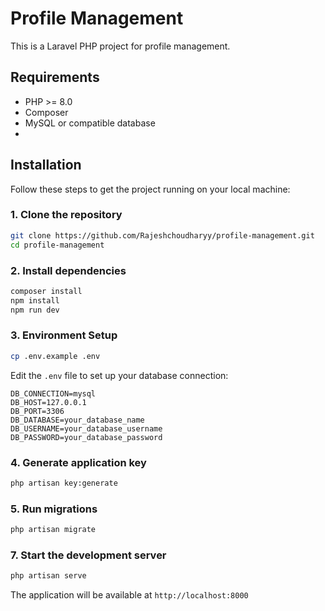 # Profile Management

This is a Laravel PHP project for profile management.

## Requirements

- PHP >= 8.0
- Composer
- MySQL or compatible database
- 
## Installation

Follow these steps to get the project running on your local machine:

### 1. Clone the repository

```bash
git clone https://github.com/Rajeshchoudharyy/profile-management.git
cd profile-management
```

### 2. Install dependencies

```bash
composer install
npm install
npm run dev
```

### 3. Environment Setup

```bash
cp .env.example .env
```

Edit the `.env` file to set up your database connection:

```
DB_CONNECTION=mysql
DB_HOST=127.0.0.1
DB_PORT=3306
DB_DATABASE=your_database_name
DB_USERNAME=your_database_username
DB_PASSWORD=your_database_password
```

### 4. Generate application key

```bash
php artisan key:generate
```

### 5. Run migrations

```bash
php artisan migrate
```

### 7. Start the development server

```bash
php artisan serve
```

The application will be available at `http://localhost:8000`
